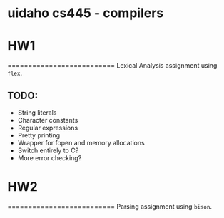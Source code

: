 uidaho cs445 - compilers
==========================

# HW1
==========================
Lexical Analysis assignment using `flex`.

## TODO:
 *  String literals
 *  Character constants
 *  Regular expressions
 *  Pretty printing
 *  Wrapper for fopen and memory allocations
 *  Switch entirely to C?
 *  More error checking?

# HW2
==========================
Parsing assignment using `bison`.